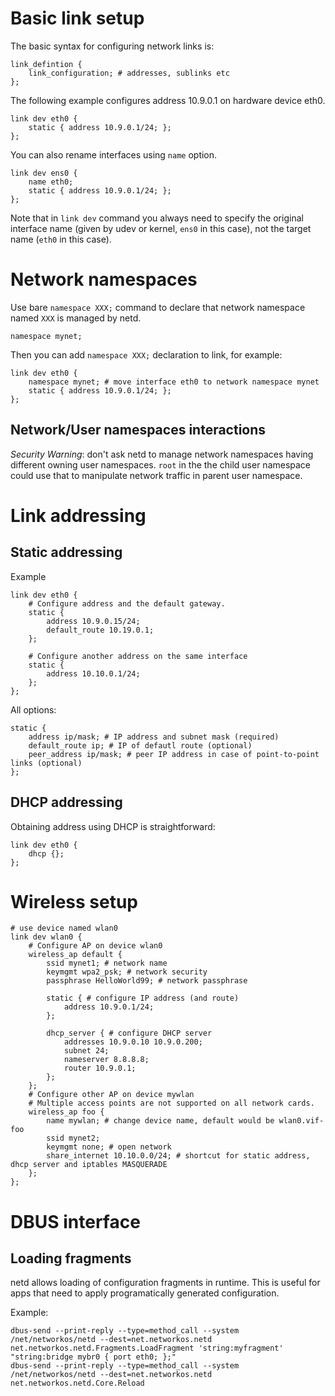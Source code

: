 
# Basic link setup

The basic syntax for configuring network links is:

```
link_defintion {
    link_configuration; # addresses, sublinks etc
};
```

The following example configures address 10.9.0.1 on hardware device eth0.

```
link dev eth0 {
    static { address 10.9.0.1/24; };
};
```

You can also rename interfaces using `name` option.

```
link dev ens0 {
    name eth0;
    static { address 10.9.0.1/24; };
};
```

Note that in `link dev` command you always need to specify the original interface name (given by udev or kernel, `ens0` in this case), not the target name (`eth0` in this case).

# Network namespaces

Use bare `namespace XXX;` command to declare that network namespace named `XXX` is managed by netd.

```
namespace mynet;
```

Then you can add `namespace XXX;` declaration to link, for example:

```
link dev eth0 {
    namespace mynet; # move interface eth0 to network namespace mynet
    static { address 10.9.0.1/24; };
};
```

## Network/User namespaces interactions

*Security Warning*: don't ask netd to manage network namespaces having different owning user namespaces. `root` in the the child user namespace could use that to manipulate network traffic in parent user namespace.

# Link addressing

## Static addressing

Example

```
link dev eth0 {
    # Configure address and the default gateway.
    static {
        address 10.9.0.15/24;
        default_route 10.19.0.1;
    };

    # Configure another address on the same interface
    static {
        address 10.10.0.1/24;
    };
};
```

All options:

```
static {
    address ip/mask; # IP address and subnet mask (required)
    default_route ip; # IP of defautl route (optional)
    peer_address ip/mask; # peer IP address in case of point-to-point links (optional)
};
```

## DHCP addressing

Obtaining address using DHCP is straightforward:

```
link dev eth0 {
    dhcp {};
};
```

# Wireless setup

```
# use device named wlan0
link dev wlan0 {
    # Configure AP on device wlan0
    wireless_ap default {
        ssid mynet1; # network name
        keymgmt wpa2_psk; # network security
        passphrase HelloWorld99; # network passphrase

        static { # configure IP address (and route)
            address 10.9.0.1/24;
        };

        dhcp_server { # configure DHCP server
            addresses 10.9.0.10 10.9.0.200;
            subnet 24;
            nameserver 8.8.8.8;
            router 10.9.0.1;
        };
    };
    # Configure other AP on device mywlan
    # Multiple access points are not supported on all network cards.
    wireless_ap foo {
        name mywlan; # change device name, default would be wlan0.vif-foo
        ssid mynet2;
        keymgmt none; # open network
        share_internet 10.10.0.0/24; # shortcut for static address, dhcp server and iptables MASQUERADE
    };
};
```

# DBUS interface

## Loading fragments

netd allows loading of configuration fragments in runtime. This is useful for apps that need to apply programatically generated configuration.

Example:

```
dbus-send --print-reply --type=method_call --system /net/networkos/netd --dest=net.networkos.netd net.networkos.netd.Fragments.LoadFragment 'string:myfragment' "string:bridge mybr0 { port eth0; };"
dbus-send --print-reply --type=method_call --system /net/networkos/netd --dest=net.networkos.netd net.networkos.netd.Core.Reload
```
